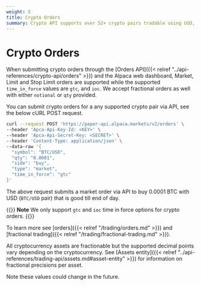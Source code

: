 ```yaml
---
weight: 5
title: Crypto Orders
summary: Crypto API supports over 52+ crypto pairs tradable using USD, BTC and USDT
---
```


# Crypto Orders

When submitting crypto orders through the [Orders API]({{< relref "../api-references/crypto-api/orders" >}}) and the Alpaca web dashboard, Market, Limit and Stop Limit orders are supported while the supported
`time_in_force` values are `gtc`, and `ioc`. We accept fractional
orders as well with either `notional` or `qty` provided.

You can submit crypto orders for a any supported crypto pair via API, see the below cURL POST request.

```bash
curl --request POST 'https://paper-api.alpaca.markets/v2/orders' \
--header 'Apca-Api-Key-Id: <KEY>' \
--header 'Apca-Api-Secret-Key: <SECRET>' \
--header 'Content-Type: application/json' \
--data-raw '{
  "symbol": "BTC/USD",
  "qty": "0.0001",
  "side": "buy",
  "type": "market",
  "time_in_force": "gtc"
}'
```

The above request submits a market order via API to buy 0.0001 BTC with USD (`BTC/USD` pair) that is good till end of day.

{{<hint info>}}
**Note** We only support `gtc` and `ioc` time in force options for crypto orders.
{{</hint>}}

To learn more see [orders]({{< relref "/trading/orders.md" >}}) and [fractional trading]({{< relref "/trading/fractional-trading.md" >}}).

All cryptocurrency assets are fractionable but the supported decimal points vary depending on the cryptocurrency. See [Assets entity]({{< relref "../api-references/trading-api/assets.md#asset-entity" >}}) for information on fractional precisions per asset.

Note these values could change in the future.